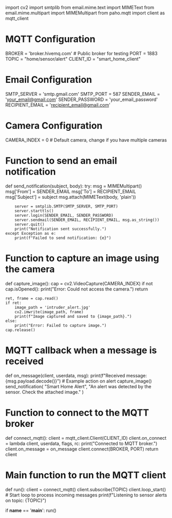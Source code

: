 import cv2
import smtplib
from email.mime.text import MIMEText
from email.mime.multipart import MIMEMultipart
from paho.mqtt import client as mqtt_client

# MQTT Configuration
BROKER = 'broker.hivemq.com'  # Public broker for testing
PORT = 1883
TOPIC = "home/sensor/alert"
CLIENT_ID = "smart_home_client"

# Email Configuration
SMTP_SERVER = 'smtp.gmail.com'
SMTP_PORT = 587
SENDER_EMAIL = 'your_email@gmail.com'
SENDER_PASSWORD = 'your_email_password'
RECIPIENT_EMAIL = 'recipient_email@gmail.com'

# Camera Configuration
CAMERA_INDEX = 0  # Default camera, change if you have multiple cameras

# Function to send an email notification
def send_notification(subject, body):
    try:
        msg = MIMEMultipart()
        msg['From'] = SENDER_EMAIL
        msg['To'] = RECIPIENT_EMAIL
        msg['Subject'] = subject
        msg.attach(MIMEText(body, 'plain'))

        server = smtplib.SMTP(SMTP_SERVER, SMTP_PORT)
        server.starttls()
        server.login(SENDER_EMAIL, SENDER_PASSWORD)
        server.sendmail(SENDER_EMAIL, RECIPIENT_EMAIL, msg.as_string())
        server.quit()
        print("Notification sent successfully.")
    except Exception as e:
        print(f"Failed to send notification: {e}")

# Function to capture an image using the camera
def capture_image():
    cap = cv2.VideoCapture(CAMERA_INDEX)
    if not cap.isOpened():
        print("Error: Could not access the camera.")
        return

    ret, frame = cap.read()
    if ret:
        image_path = 'intruder_alert.jpg'
        cv2.imwrite(image_path, frame)
        print(f"Image captured and saved to {image_path}.")
    else:
        print("Error: Failed to capture image.")
    cap.release()

# MQTT callback when a message is received
def on_message(client, userdata, msg):
    print(f"Received message: {msg.payload.decode()}")
    # Example action on alert
    capture_image()
    send_notification(
        "Smart Home Alert",
        "An alert was detected by the sensor. Check the attached image."
    )

# Function to connect to the MQTT broker
def connect_mqtt():
    client = mqtt_client.Client(CLIENT_ID)
    client.on_connect = lambda client, userdata, flags, rc: print("Connected to MQTT broker.")
    client.on_message = on_message
    client.connect(BROKER, PORT)
    return client

# Main function to run the MQTT client
def run():
    client = connect_mqtt()
    client.subscribe(TOPIC)
    client.loop_start()  # Start loop to process incoming messages
    print(f"Listening to sensor alerts on topic: {TOPIC}")

if __name__ == '__main__':
    run()
